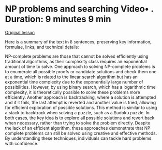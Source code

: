 # NP problems and searching Video• . Duration: 9 minutes 9 min

[Original lesson](https://www.coursera.org/learn/uol-algorithms-and-data-structures-1/lecture/AGolo/np-problems-and-searching)

Here is a summary of the text in 8 sentences, preserving key information, formulae, links, and technical details:

NP-complete problems are those that cannot be solved efficiently using traditional algorithms, as their complexity class requires an exponential amount of time to solve. One approach to solving NP-complete problems is to enumerate all possible proofs or candidate solutions and check them one at a time, which is related to the linear search algorithm but has an exponential time complexity due to the exponentially large number of possibilities. However, by using binary search, which has a logarithmic time complexity, it is theoretically possible to solve these problems more efficiently. Another approach is backtracking, where a solution is attempted and if it fails, the last attempt is reverted and another value is tried, allowing for efficient exploration of possible solutions. This method is similar to using a stack to backtrack when solving a puzzle, such as a Sudoku puzzle. In both cases, the key idea is to explore all possible solutions and revert back when necessary, rather than trying to solve the problem directly. Despite the lack of an efficient algorithm, these approaches demonstrate that NP-complete problems can still be solved using creative and effective methods. By understanding these techniques, individuals can tackle hard problems with confidence.

